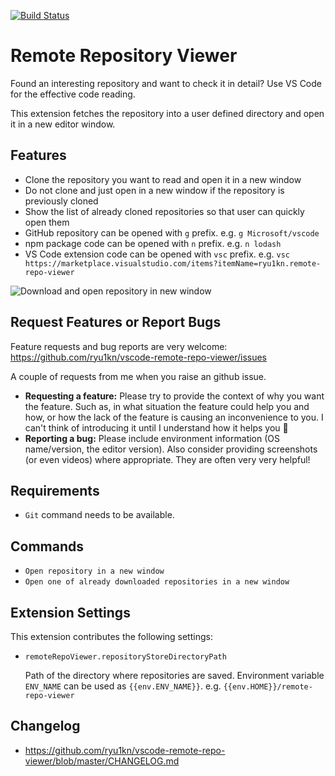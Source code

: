 [![Build Status](https://travis-ci.org/ryu1kn/vscode-remote-repo-viewer.svg?branch=master)](https://travis-ci.org/ryu1kn/vscode-remote-repo-viewer)

# Remote Repository Viewer

Found an interesting repository and want to check it in detail?
Use VS Code for the effective code reading.

This extension fetches the repository into a user defined directory and open it in a new editor window.

## Features

* Clone the repository you want to read and open it in a new window
* Do not clone and just open in a new window if the repository is previously cloned
* Show the list of already cloned repositories so that user can quickly open them
* GitHub repository can be opened with `g` prefix. e.g. `g Microsoft/vscode`
* npm package code can be opened with `n` prefix. e.g. `n lodash`
* VS Code extension code can be opened with `vsc` prefix. e.g. `vsc https://marketplace.visualstudio.com/items?itemName=ryu1kn.remote-repo-viewer`

![Download and open repository in new window](https://raw.githubusercontent.com/ryu1kn/vscode-remote-repo-viewer/master/images/public.gif)

## Request Features or Report Bugs

Feature requests and bug reports are very welcome: https://github.com/ryu1kn/vscode-remote-repo-viewer/issues

A couple of requests from me when you raise an github issue.

* **Requesting a feature:** Please try to provide the context of why you want the feature. Such as, in what situation the feature could help you and how, or how the lack of the feature is causing an inconvenience to you. I can't think of introducing it until I understand how it helps you 🙂
* **Reporting a bug:** Please include environment information (OS name/version, the editor version). Also consider providing screenshots (or even videos) where appropriate. They are often very very helpful!

## Requirements

* `Git` command needs to be available.

## Commands

* `Open repository in a new window`
* `Open one of already downloaded repositories in a new window`

## Extension Settings

This extension contributes the following settings:

* `remoteRepoViewer.repositoryStoreDirectoryPath`

    Path of the directory where repositories are saved. Environment variable `ENV_NAME` can be used as `{{env.ENV_NAME}}`.
    e.g. `{{env.HOME}}/remote-repo-viewer`

## Changelog

* https://github.com/ryu1kn/vscode-remote-repo-viewer/blob/master/CHANGELOG.md
